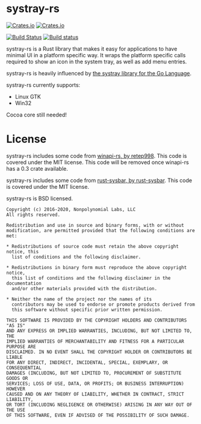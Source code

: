 # systray-rs

[![Crates.io](https://img.shields.io/crates/v/systray)](https://crates.io/crates/systray) [![Crates.io](https://img.shields.io/crates/d/systray)](https://crates.io/crates/systray)

[![Build Status](https://travis-ci.org/qdot/systray-rs.svg?branch=master)](https://travis-ci.org/qdot/systray-rs) [![Build status](https://ci.appveyor.com/api/projects/status/lhqm3lucb5w5559b?svg=true)](https://ci.appveyor.com/project/qdot/systray-rs)

systray-rs is a Rust library that makes it easy for applications to
have minimal UI in a platform specific way. It wraps the platform
specific calls required to show an icon in the system tray, as well as
add menu entries.

systray-rs is heavily influenced by
[the systray library for the Go Language](https://github.com/getlantern/systray).

systray-rs currently supports:

- Linux GTK
- Win32

Cocoa core still needed!

# License

systray-rs includes some code
from [winapi-rs, by retep998](https://github.com/retep998/winapi-rs).
This code is covered under the MIT license. This code will be removed
once winapi-rs has a 0.3 crate available.

systray-rs includes some code
from [rust-sysbar, by rust-sysbar](https://github.com/rust-sysbar/rust-sysbar).
This code is covered under the MIT license.

systray-rs is BSD licensed.

    Copyright (c) 2016-2020, Nonpolynomial Labs, LLC
    All rights reserved.
    
    Redistribution and use in source and binary forms, with or without
    modification, are permitted provided that the following conditions are met:
    
    * Redistributions of source code must retain the above copyright notice, this
      list of conditions and the following disclaimer.
    
    * Redistributions in binary form must reproduce the above copyright notice,
      this list of conditions and the following disclaimer in the documentation
      and/or other materials provided with the distribution.
    
    * Neither the name of the project nor the names of its
      contributors may be used to endorse or promote products derived from
      this software without specific prior written permission.
    
    THIS SOFTWARE IS PROVIDED BY THE COPYRIGHT HOLDERS AND CONTRIBUTORS "AS IS"
    AND ANY EXPRESS OR IMPLIED WARRANTIES, INCLUDING, BUT NOT LIMITED TO, THE
    IMPLIED WARRANTIES OF MERCHANTABILITY AND FITNESS FOR A PARTICULAR PURPOSE ARE
    DISCLAIMED. IN NO EVENT SHALL THE COPYRIGHT HOLDER OR CONTRIBUTORS BE LIABLE
    FOR ANY DIRECT, INDIRECT, INCIDENTAL, SPECIAL, EXEMPLARY, OR CONSEQUENTIAL
    DAMAGES (INCLUDING, BUT NOT LIMITED TO, PROCUREMENT OF SUBSTITUTE GOODS OR
    SERVICES; LOSS OF USE, DATA, OR PROFITS; OR BUSINESS INTERRUPTION) HOWEVER
    CAUSED AND ON ANY THEORY OF LIABILITY, WHETHER IN CONTRACT, STRICT LIABILITY,
    OR TORT (INCLUDING NEGLIGENCE OR OTHERWISE) ARISING IN ANY WAY OUT OF THE USE
    OF THIS SOFTWARE, EVEN IF ADVISED OF THE POSSIBILITY OF SUCH DAMAGE.

